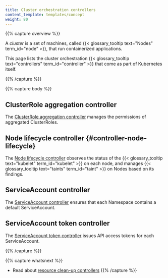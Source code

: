 ```yaml
---
title: Cluster orchestration controllers
content_template: templates/concept
weight: 80
---
```


{{% capture overview %}}

A _cluster_ is a set of machines, called
{{< glossary_tooltip text="Nodes" term_id="node" >}}, that run containerized
applications.

This page lists the cluster orchestration
{{< glossary_tooltip text="controllers" term_id="controller" >}}
that come as part of Kubernetes itself.

{{% /capture %}}

{{% capture body %}}

## ClusterRole aggregation controller

The [ClusterRole aggregation controller](/docs/reference/controllers/clusterrole-aggregation/)
manages the permissions of aggregated ClusterRoles.

## Node lifecycle controller {#controller-node-lifecycle}

The [Node lifecycle controller](/docs/reference/controllers/node-lifecycle/)
observes the status of the {{< glossary_tooltip text="kubelet" term_id="kubelet" >}}
on each node, and manages {{< glossary_tooltip text="taints" term_id="taint" >}}
on Nodes based on its findings.

## ServiceAccount controller

The [ServiceAccount controller](/docs/reference/controllers/serviceaccount/)
ensures that each Namespace contains a default ServiceAccount.

## ServiceAccount token controller

The [ServiceAccount token controller](/docs/reference/controllers/serviceaccount-token/)
issues API access tokens for each ServiceAccount.


{{% /capture %}}

{{% capture whatsnext %}}
* Read about [resource clean-up controllers](/docs/reference/controllers/resource-cleanup-controllers/)
{{% /capture %}}
